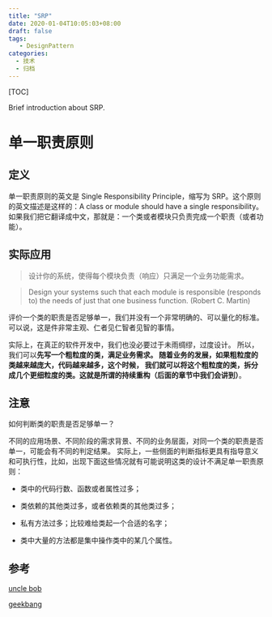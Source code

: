 ```yaml
---
title: "SRP"
date: 2020-01-04T10:05:03+08:00
draft: false
tags: 
   - DesignPattern
categories:
  - 技术
  - 归档
---
```


[TOC]

 Brief introduction about SRP.

<!--more-->

# 单一职责原则

## 定义

单一职责原则的英文是 Single Responsibility Principle，缩写为 SRP。这个原则的英文描述是这样的：A class or 
module should have a single responsibility。如果我们把它翻译成中文，那就是：一个类或者模块只负责完成一个职责（或者功能）。

## 实际应用

> 设计你的系统，使得每个模块负责（响应）只满足一个业务功能需求。

> Design your systems such that each module is responsible (responds to) the needs of just that one business function. (Robert C. Martin)

评价一个类的职责是否足够单一，我们并没有一个非常明确的、可以量化的标准。
可以说，这是件非常主观、仁者见仁智者见智的事情。

实际上，在真正的软件开发中，我们也没必要过于未雨绸缪，过度设计。
所以，我们可以**先写一个粗粒度的类，满足业务需求。
随着业务的发展，如果粗粒度的类越来越庞大，代码越来越多，这个时候，
我们就可以将这个粗粒度的类，拆分成几个更细粒度的类。这就是所谓的持续重构（后面的章节中我们会讲到）**。

## 注意

如何判断类的职责是否足够单一？

不同的应用场景、不同阶段的需求背景、不同的业务层面，对同一个类的职责是否单一，可能会有不同的判定结果。
实际上，一些侧面的判断指标更具有指导意义和可执行性，比如，出现下面这些情况就有可能说明这类的设计不满足单一职责原则：

- 类中的代码行数、函数或者属性过多；

- 类依赖的其他类过多，或者依赖类的其他类过多；

- 私有方法过多；比较难给类起一个合适的名字；

- 类中大量的方法都是集中操作类中的某几个属性。

## 参考

[uncle bob](https://blog.cleancoder.com/uncle-bob/2014/05/08/SingleReponsibilityPrinciple.html)

[geekbang](https://time.geekbang.org/column/article/171771)